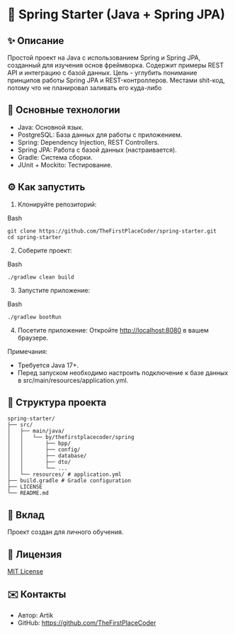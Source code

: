 # 🚀 Spring Starter (Java + Spring JPA)

## ✨ Описание

Простой проект на Java с использованием Spring и Spring JPA, созданный для изучения основ фреймворка. Содержит примеры REST API и интеграцию с базой данных. Цель - углубить понимание принципов работы Spring JPA и REST-контроллеров. Местами shit-код, потому что не планировал заливать его куда-либо

## 🎯 Основные технологии

*   Java: Основной язык.
*   PostgreSQL: База данных для работы с приложением.
*   Spring: Dependency Injection, REST Controllers.
*   Spring JPA: Работа с базой данных (настраивается).
*   Gradle: Система сборки.
*   JUnit + Mockito: Тестирование.

## ⚙️ Как запустить

1.  Клонируйте репозиторий:

Bash

    git clone https://github.com/TheFirstPlaceCoder/spring-starter.git
    cd spring-starter
    

2.  Соберите проект:

Bash

    ./gradlew clean build
    

3.  Запустите приложение:

Bash

    ./gradlew bootRun
    

4.  Посетите приложение: Откройте [http://localhost:8080](http://localhost:8080) в вашем браузере.

Примечания:
*   Требуется Java 17+.
*   Перед запуском необходимо настроить подключение к базе данных в src/main/resources/application.yml.

## 📂 Структура проекта
```
spring-starter/
├── src/
│   ├── main/java/
│   │   └── by/thefirstplacecoder/spring
│   │       ├── bpp/
│   │       ├── config/
│   │       ├── database/
│   │       ├── dto/
│   │       └── ...
│   └── resources/ # application.yml
├── build.gradle # Gradle configuration
├── LICENSE
└── README.md
```
## 🤝 Вклад

Проект создан для личного обучения.

## 📄 Лицензия

[MIT License](LICENSE)

## ✉️ Контакты

*   Автор: Artik
*   GitHub: https://github.com/TheFirstPlaceCoder
